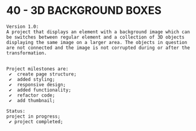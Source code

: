 # 40 - 3D BACKGROUND BOXES

    Version 1.0:
    A project that displays an element with a background image which can be switches between regular element and a collection of 3D objects displaying the same image on a larger area. The objects in question are not connected and the image is not corrupted during or after the transformation.


    Project milestones are:
     ✔  create page structure;
     ✔  added styling;
     ✔  responsive design;
     ✔  added functionality;
     ✔  refactor code;
     ✔  add thumbnail;

    Status:
    project in progress;
     ✔ project completed;
